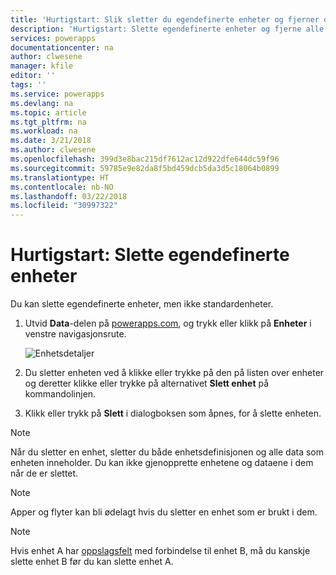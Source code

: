```yaml
---
title: 'Hurtigstart: Slik sletter du egendefinerte enheter og fjerner data | Microsoft Docs'
description: 'Hurtigstart: Slette egendefinerte enheter og fjerne alle data'
services: powerapps
documentationcenter: na
author: clwesene
manager: kfile
editor: ''
tags: ''
ms.service: powerapps
ms.devlang: na
ms.topic: article
ms.tgt_pltfrm: na
ms.workload: na
ms.date: 3/21/2018
ms.author: clwesene
ms.openlocfilehash: 399d3e8bac215df7612ac12d922dfe644dc59f96
ms.sourcegitcommit: 59785e9e82da8f5bd459dcb5da3d5c18064b0899
ms.translationtype: HT
ms.contentlocale: nb-NO
ms.lasthandoff: 03/22/2018
ms.locfileid: "30997322"
---
```

# <a name="quickstart-delete-a-custom-entity"></a>Hurtigstart: Slette egendefinerte enheter
Du kan slette egendefinerte enheter, men ikke standardenheter.

1. Utvid **Data**-delen på [powerapps.com](https://web.powerapps.com), og trykk eller klikk på **Enheter** i venstre navigasjonsrute.

    ![Enhetsdetaljer](./media/data-platform-cds-create-entity/entitylist.png "Enhetsliste")

2. Du sletter enheten ved å klikke eller trykke på den på listen over enheter og deretter klikke eller trykke på alternativet **Slett enhet** på kommandolinjen.
3. Klikk eller trykk på **Slett** i dialogboksen som åpnes, for å slette enheten.

>[!NOTE]
>Når du sletter en enhet, sletter du både enhetsdefinisjonen og alle data som enheten inneholder. Du kan ikke gjenopprette enhetene og dataene i dem når de er slettet.

>[!NOTE]
>Apper og flyter kan bli ødelagt hvis du sletter en enhet som er brukt i dem.

>[!NOTE]
>Hvis enhet A har [oppslagsfelt](data-platform-entity-lookup.md) med forbindelse til enhet B, må du kanskje slette enhet B før du kan slette enhet A.

